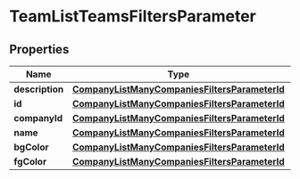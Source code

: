 

# TeamListTeamsFiltersParameter


## Properties

| Name | Type | Description | Notes |
|------------ | ------------- | ------------- | -------------|
|**description** | [**CompanyListManyCompaniesFiltersParameterId**](CompanyListManyCompaniesFiltersParameterId.md) |  |  [optional] |
|**id** | [**CompanyListManyCompaniesFiltersParameterId**](CompanyListManyCompaniesFiltersParameterId.md) |  |  [optional] |
|**companyId** | [**CompanyListManyCompaniesFiltersParameterId**](CompanyListManyCompaniesFiltersParameterId.md) |  |  [optional] |
|**name** | [**CompanyListManyCompaniesFiltersParameterId**](CompanyListManyCompaniesFiltersParameterId.md) |  |  [optional] |
|**bgColor** | [**CompanyListManyCompaniesFiltersParameterId**](CompanyListManyCompaniesFiltersParameterId.md) |  |  [optional] |
|**fgColor** | [**CompanyListManyCompaniesFiltersParameterId**](CompanyListManyCompaniesFiltersParameterId.md) |  |  [optional] |



